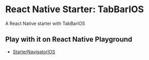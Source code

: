 # React Native Starter: TabBarIOS

A React Native starter with TabBarIOS

## Play with it on React Native Playground
* [StarterNavigatorIOS](https://rnplay.org/apps/JDi_ug)
